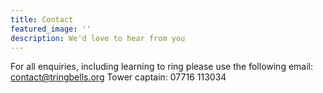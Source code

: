 ```yaml
---
title: Contact
featured_image: ''
description: We'd love to hear from you
---
```



For all enquiries, including learning to ring please use the following email:
contact@tringbells.org
Tower captain: 07716 113034
